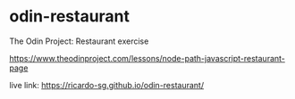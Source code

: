 # odin-restaurant
The Odin Project: Restaurant exercise

https://www.theodinproject.com/lessons/node-path-javascript-restaurant-page

live link: https://ricardo-sg.github.io/odin-restaurant/

